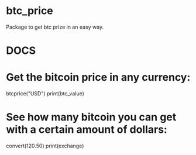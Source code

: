 # btc_price
Package to get btc prize in an easy way.

# DOCS

# Get the bitcoin price in any currency:

btcprice("USD")
print(btc_value)

# See how many bitcoin you can get with a certain amount of dollars:

convert(120.50)
print(exchange)
